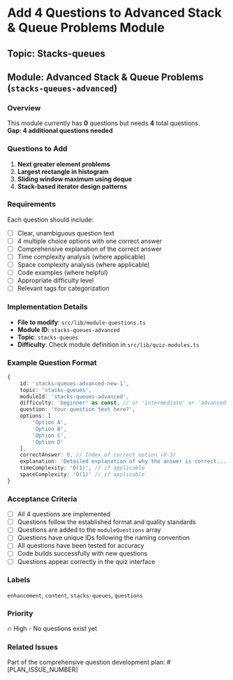 # Add 4 Questions to Advanced Stack & Queue Problems Module

## Topic: Stacks-queues
## Module: Advanced Stack & Queue Problems (`stacks-queues-advanced`)

### Overview
This module currently has **0** questions but needs **4** total questions.  
**Gap: 4 additional questions needed**

### Questions to Add

1. **Next greater element problems**
2. **Largest rectangle in histogram**
3. **Sliding window maximum using deque**
4. **Stack-based iterator design patterns**

### Requirements
Each question should include:
- [ ] Clear, unambiguous question text
- [ ] 4 multiple choice options with one correct answer
- [ ] Comprehensive explanation of the correct answer
- [ ] Time complexity analysis (where applicable)
- [ ] Space complexity analysis (where applicable)
- [ ] Code examples (where helpful)
- [ ] Appropriate difficulty level
- [ ] Relevant tags for categorization

### Implementation Details
- **File to modify**: `src/lib/module-questions.ts`
- **Module ID**: `stacks-queues-advanced`
- **Topic**: `stacks-queues`
- **Difficulty**: Check module definition in `src/lib/quiz-modules.ts`

### Example Question Format
```typescript
{
    id: 'stacks-queues-advanced-new-1',
    topic: 'stacks-queues',
    moduleId: 'stacks-queues-advanced',
    difficulty: 'beginner' as const, // or 'intermediate' or 'advanced'
    question: 'Your question text here?',
    options: [
        'Option A',
        'Option B', 
        'Option C',
        'Option D'
    ],
    correctAnswer: 0, // Index of correct option (0-3)
    explanation: 'Detailed explanation of why the answer is correct...',
    timeComplexity: 'O(1)', // if applicable
    spaceComplexity: 'O(1)' // if applicable
}
```

### Acceptance Criteria
- [ ] All 4 questions are implemented
- [ ] Questions follow the established format and quality standards
- [ ] Questions are added to the `moduleQuestions` array
- [ ] Questions have unique IDs following the naming convention
- [ ] All questions have been tested for accuracy
- [ ] Code builds successfully with new questions
- [ ] Questions appear correctly in the quiz interface

### Labels
`enhancement`, `content`, `stacks-queues`, `questions`

### Priority
🔥 High - No questions exist yet

### Related Issues
Part of the comprehensive question development plan: #[PLAN_ISSUE_NUMBER]
